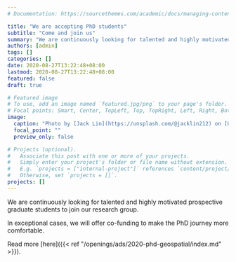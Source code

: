 ```yaml
---
# Documentation: https://sourcethemes.com/academic/docs/managing-content/

title: "We are accepting PhD students"
subtitle: "Come and join us"
summary: "We are continuously looking for talented and highly motivated prospective graduate students to join our research group."
authors: [admin]
tags: []
categories: []
date: 2020-08-27T13:22:48+08:00
lastmod: 2020-08-27T13:22:48+08:00
featured: false
draft: true

# Featured image
# To use, add an image named `featured.jpg/png` to your page's folder.
# Focal points: Smart, Center, TopLeft, Top, TopRight, Left, Right, BottomLeft, Bottom, BottomRight.
image:
  caption: "Photo by [Jack Lin](https://unsplash.com/@jacklin212) on [Unsplash](https://unsplash.com/)."
  focal_point: ""
  preview_only: false

# Projects (optional).
#   Associate this post with one or more of your projects.
#   Simply enter your project's folder or file name without extension.
#   E.g. `projects = ["internal-project"]` references `content/project/deep-learning/index.md`.
#   Otherwise, set `projects = []`.
projects: []
---
```


We are continuously looking for talented and highly motivated prospective graduate students to join our research group.

In exceptional cases, we will offer co-funding to make the PhD journey more comfortable.

Read more [here]({{< ref "/openings/ads/2020-phd-geospatial/index.md" >}}).
